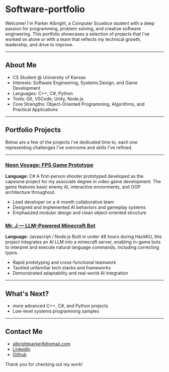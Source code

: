 # Software-portfolio
Welcome! I'm Parker Albright, a Computer Scuebce student with a deep passion for programming, problem solving, and creative software engineering. This portfolio showcases a selection of projects that i've worked on alone or with a team that reflects my technical growth, leadership, and drive to improve.

---

## About Me

- CS Student @ University of Kansas
- Interests: Software Engineering, Systems Design, and Game Development
- Languages: C++, C#, Python
- Tools: Git, VSCode, Unity, Node.js
- Core Strengths: Object-Oriented Programming, Algorithms, and Practical Applications

---

## Portfolio Projects
Below are a few of the projects i've dedicated time to, each one representing challenges I've overcome and skills I've refined.

--- 

### [Neon Voyage: FPS Game Prototype](https://github.com/Palbrig/NeonVoyageIndependent)
**Language:** C#
A first-person shooter prototyped developed as the capstone project for my associate degree in video game development. The game features basic enemy AI, interactive enviorments, and OOP architecture throughout.

- Lead developer on a 4-month collaborative team
- Designed and implemented AI behaviors and gameplay systems
- Emphasized modular design and clean object-oriented structure

### [Mr. J — LLM-Powered Minecraft Bot](https://github.com/1ProCrafters/HackKU-Mr.-J)
**Language:** Javascript / Node.js
Built in under 48 hours during HackKU, this project integrates an AI LLM into a minecraft server, enabling in-game bots to interpret and execute natural language commands, including correcting typos.

- Rapid prototyping and cross-functional teamwork
- Tackled unfamiliar tech stacks and frameworks
- Demonstrated adaptability and real-world AI integration


---
## What's Next?
- more advanced C++, C#, and Python projects
- Low-level systems programming samples

---

## Contact Me
- albrightparker8@gmail.com
- [LinkedIn](https://www.linkedin.com/in/parker-a-6a0870105/)
- [Github](https://github.com/Palbrig)

Thank you for checking out my work! 
